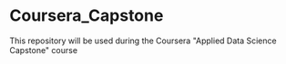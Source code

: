 # Coursera_Capstone
This repository will be used during the Coursera "Applied Data Science Capstone" course
